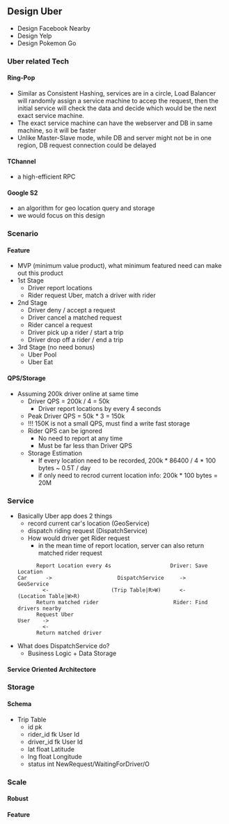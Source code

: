 ## Design Uber
- Design Facebook Nearby
- Design Yelp
- Design Pokemon Go

### Uber related Tech
#### Ring-Pop
- Similar as Consistent Hashing, services are in a circle, Load Balancer will randomly assign a service machine to accep the request, then the initial service will check the data and decide which would be the next exact service machine.
- The exact service machine can have the webserver and DB in same machine, so it will be faster
- Unlike Master-Slave mode, while DB and server might not be in one region, DB request connection could be delayed

#### TChannel
- a high-efficient RPC

#### Google S2
- an algorithm for geo location query and storage
- we would focus on this design

### Scenario
#### Feature
- MVP (minimum value product), what minimum featured need can make out this product
- 1st Stage
	- Driver report locations
	- Rider request Uber, match a driver with rider
- 2nd Stage
	- Driver deny / accept a request
	- Driver cancel a matched request
	- Rider cancel a request
	- Driver pick up a rider / start a trip
	- Driver drop off a rider / end a trip
- 3rd Stage (no need bonus)
	- Uber Pool
	- Uber Eat
#### QPS/Storage
- Assuming 200k driver online at same time
	- Driver QPS = 200k / 4 = 50k
		- Driver report locations by every 4 seconds
	- Peak Driver QPS = 50k * 3 = 150k
	- !!! 150K is not a small QPS, must find a write fast storage
	- Rider QPS can be ignored
		- No need to report at any time
		- Must be far less than Driver QPS
	- Storage Estimation
		- If every location need to be recorded, 200k * 86400 / 4 * 100 bytes ~ 0.5T / day
		- if only need to recrod current location info: 200k * 100 bytes = 20M

### Service
- Basically Uber app does 2 things
	- record current car's location (GeoService)
	- dispatch riding request (DispatchService)
	- How would driver get Rider request
		- in the mean time of report location, server can also return matched rider request
	```
	      Report Location every 4s					 Driver: Save Location
	Car      ->						DispatchService		->					GeoService
			<-					  (Trip Table|R>W)	    <-				(Location Table|W>R)
		  Return matched rider						  Rider: Find drivers nearby
		  Request Uber
	User	->	
			<-
		  Return matched driver
	``` 
- What does DispatchService do?
	- Business Logic + Data Storage
#### Service Oriented Architectore

### Storage
#### Schema
- Trip Table
	- id					pk
	- rider_id			fk			User Id
	- driver_id		fk			User Id
	- lat				    float	Latitude
	- lng				float	Longitude
	- status			int		NewRequest/WaitingForDriver/O
### Scale
#### Robust
#### Feature
<!--stackedit_data:
eyJoaXN0b3J5IjpbLTU2OTIzNjg4NSwxNjY1NDA1NzE1LC0xOD
g5ODA3NTA5LDQyMTYyMDE5MywtMjA1NjkwMDE4MV19
-->